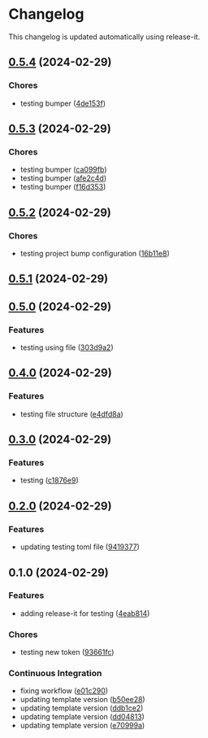# Changelog

This changelog is updated automatically using release-it.


## [0.5.4](https://github.com/juancarlosjr97/release-playground/compare/0.5.3...0.5.4) (2024-02-29)


### Chores

* testing bumper ([4de153f](https://github.com/juancarlosjr97/release-playground/commit/4de153f85776a91fb3d34b02182e60ed8bbafd11))

## [0.5.3](https://github.com/juancarlosjr97/release-playground/compare/0.5.2...0.5.3) (2024-02-29)


### Chores

* testing bumper ([ca099fb](https://github.com/juancarlosjr97/release-playground/commit/ca099fbd1a8c70424a27ec41296eb862c69da3a6))
* testing bumper ([afe2c4d](https://github.com/juancarlosjr97/release-playground/commit/afe2c4de2db89ad29ea25b4e45d5d7c6823ed4ac))
* testing bumper ([f16d353](https://github.com/juancarlosjr97/release-playground/commit/f16d353c1a12c6aa9e613ecc8ba9bf8249f29a1b))

## [0.5.2](https://github.com/juancarlosjr97/release-playground/compare/0.5.1...0.5.2) (2024-02-29)


### Chores

* testing project bump configuration ([16b11e8](https://github.com/juancarlosjr97/release-playground/commit/16b11e81d2ba8643bc2a99913b00858aa8e42bb2))

## [0.5.1](https://github.com/juancarlosjr97/release-playground/compare/0.5.0...0.5.1) (2024-02-29)

## [0.5.0](https://github.com/juancarlosjr97/release-playground/compare/0.4.0...0.5.0) (2024-02-29)


### Features

* testing using file ([303d9a2](https://github.com/juancarlosjr97/release-playground/commit/303d9a2c3edcf935ee8cc00461c7302f978cf8d9))

## [0.4.0](https://github.com/juancarlosjr97/release-playground/compare/0.3.0...0.4.0) (2024-02-29)


### Features

* testing file structure ([e4dfd8a](https://github.com/juancarlosjr97/release-playground/commit/e4dfd8a2acfce6f6e37261ce44efa956ff1214bc))

## [0.3.0](https://github.com/juancarlosjr97/release-playground/compare/0.2.0...0.3.0) (2024-02-29)


### Features

* testing ([c1876e9](https://github.com/juancarlosjr97/release-playground/commit/c1876e944cf0dda3239fd2dcc3a462d8a1812c12))

## [0.2.0](https://github.com/juancarlosjr97/release-playground/compare/0.1.0...0.2.0) (2024-02-29)


### Features

* updating testing toml file ([9419377](https://github.com/juancarlosjr97/release-playground/commit/9419377881e96db57a2a9a834ae1f65a66e52e89))

## 0.1.0 (2024-02-29)


### Features

* adding release-it for testing ([4eab814](https://github.com/juancarlosjr97/release-playground/commit/4eab814c4c3580f3e0d6766ba3d43ac30a554e1f))


### Chores

* testing new token ([93661fc](https://github.com/juancarlosjr97/release-playground/commit/93661fc97edabb7370324bba1af53742a66472b0))


### Continuous Integration

* fixing workflow ([e01c290](https://github.com/juancarlosjr97/release-playground/commit/e01c29004f895e8944939fff8d2fabd4413d05d6))
* updating template version ([b50ee28](https://github.com/juancarlosjr97/release-playground/commit/b50ee285b45ef74df7cd8812e00634685457f99b))
* updating template version ([ddb1ce2](https://github.com/juancarlosjr97/release-playground/commit/ddb1ce263d91eeaae71c645b34c5dba2698a2d75))
* updating template version ([dd04813](https://github.com/juancarlosjr97/release-playground/commit/dd048133c7b9a66ce38ed8f310c7b29db02339d3))
* updating template version ([e70999a](https://github.com/juancarlosjr97/release-playground/commit/e70999a39f769c7fb2d2d20dc65b262c671e6cd7))
